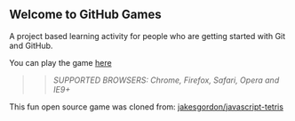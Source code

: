 ## Welcome to GitHub Games

A project based learning activity for people who are getting started with Git and GitHub.

You can play the game [here](https://dapbs.github.io/github-games/)

>> _*SUPPORTED BROWSERS*: Chrome, Firefox, Safari, Opera and IE9+_

This fun open source game was cloned from: [jakesgordon/javascript-tetris](https://github.com/jakesgordon/javascript-tetris)
